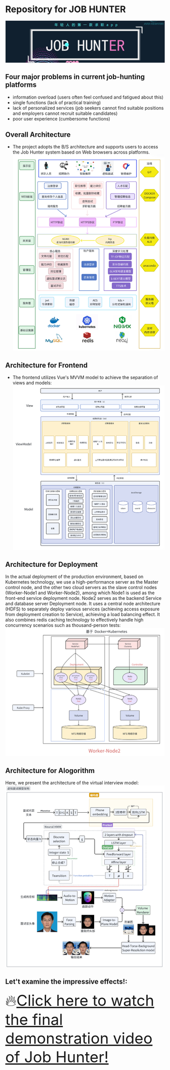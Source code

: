 # Repository for JOB HUNTER

![Job Hunter image](asset/logo.png)

## Four major problems in current job-hunting platforms
- information overload (users often feel confused and fatigued about this)
- single functions (lack of practical training)
- lack of personalized services (job seekers cannot find suitable positions and employers cannot recruit suitable candidates)
- poor user experience (cumbersome functions)

## Overall Architecture
- The project adopts the B/S architecture and supports users to access the Job Hunter system based on Web browsers across platforms.
![Job Hunter image](asset/architexture.png)

## Architecture for Frontend
- The frontend utilizes Vue's MVVM model to achieve the separation of views and models:
![frontend](asset/frontend.png)

## Architecture for Deployment
In the actual deployment of the production environment, based on Kubernetes technology, we use a high-performance server as the Master control node, and the other two cloud servers as the slave control nodes (Worker-Node1 and Worker-Node2), among which Node1 is used as the front-end service deployment node. Node2 serves as the backend Service and database server Deployment node. It uses a central node architecture (HDFS) to separately deploy various services (achieving access exposure from deployment creation to Service), achieving a load balancing effect. It also combines redis caching technology to effectively handle high concurrency scenarios such as thousand-person tests:
![deployment](asset/backend.png)

## Architecture for Alogorithm
Here, we present the architecture of the virtual interview model:
![deployment](asset/algorithm.png)

## Let't examine the impressive effects!:

<font size="10">🔥[Click here to watch the final demonstration video of Job Hunter!](https://vimeo.com/1082929609)</font>
